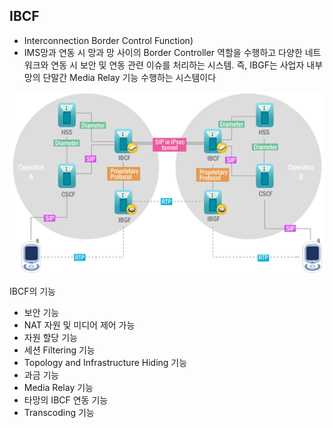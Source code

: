## IBCF

- Interconnection Border Control Function)
- IMS망과 연동 시 망과 망 사이의 Border Controller 역할을 수행하고 다양한 네트워크와 연동 시 보안 및 연동 관련 이슈를 처리하는 시스템. 즉, IBGF는 사업자 내부 망의 단말간 Media Relay 기능 수행하는 시스템이다

![IBCF 중심의 IMS 망 구성도](./images/02_1.gif)



IBCF의 기능

- 보안 기능
- NAT 자원 및 미디어 제어 가능
- 자원 할당 기능
- 세션 Filtering 기능
- Topology and Infrastructure Hiding 기능
- 과금 기능
- Media Relay 기능
- 타망의 IBCF 연동 기능
- Transcoding 기능